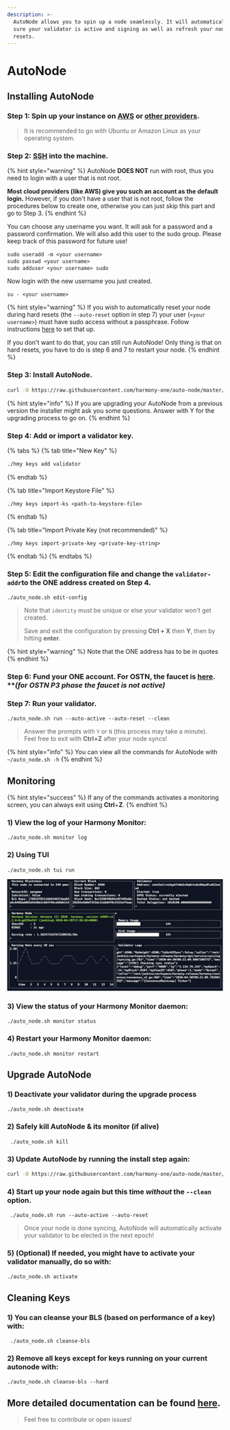 ```yaml
---
description: >-
  AutoNode allows you to spin up a node seamlessly. It will automatically make
  sure your validator is active and signing as well as refresh your node on hard
  resets.
---
```


# AutoNode

## **Installing AutoNode**

### **Step 1:** Spin up your instance on [AWS](cloud-guides/aws.md) or [other providers](https://docs.harmony.one/home/validators/first-time-setup/cloud-guides).

> It is recommended to go with Ubuntu or Amazon Linux as your operating system.

### **Step 2:** [SSH](https://docs.harmony.one/home/validators/first-time-setup/cloud-guides/aws#step-2-connecting-to-your-aws-instance) into the machine.

{% hint style="warning" %}
AutoNode **DOES NOT** run with root, thus you need to login with a user that is not root.

**Most cloud providers \(like AWS\) give you such an account as the default login.** However, if you don't have a user that is not root, follow the procedures below to create one, otherwise you can just skip this part and go to Step 3.
{% endhint %}

You can choose any username you want. It will ask for a password and a password confirmation. We will also add this user to the sudo group. Please keep track of this password for future use!

```text
sudo useradd -m <your username>
sudo passwd <your username>
sudo adduser <your username> sudo
```

Now login with the new username you just created.

```text
su - <your username>
```

{% hint style="warning" %}
If you wish to automatically reset your node during hard resets \(the `--auto-reset` option in step 7\) your user \(`<your username>`\) must have sudo access without a passphrase. Follow instructions [here](https://www.cyberciti.biz/faq/linux-unix-running-sudo-command-without-a-password/) to set that up.

If you don't want to do that, you can still run AutoNode! Only thing is that on hard resets, you have to do is step 6 and 7 to restart your node.
{% endhint %}

### **Step 3:** Install AutoNode.

```bash
curl -O https://raw.githubusercontent.com/harmony-one/auto-node/master/scripts/install.sh && chmod +x ./install.sh && ./install.sh && rm ./install.sh
```

{% hint style="info" %}
If you are upgrading your AutoNode from a previous version the installer might ask you some questions. Answer with Y for the upgrading process to go on.
{% endhint %}

### **Step 4:** Add or import a validator key.

{% tabs %}
{% tab title="New Key" %}
```bash
./hmy keys add validator
```
{% endtab %}

{% tab title="Import Keystore File" %}
```text
./hmy keys import-ks <path-to-keystore-file>
```
{% endtab %}

{% tab title="Import Private Key \(not recommended\)" %}
```text
./hmy keys import-private-key <private-key-string>
```
{% endtab %}
{% endtabs %}

### **Step 5:** Edit the configuration file and change the `validator-addr`to the ONE address created on Step 4.

```text
./auto_node.sh edit-config
```

> Note that `identity` must be unique or else your validator won't get created.
>
> Save and exit the configuration by pressing **Ctrl + X** then **Y**, then by hitting **enter**.

{% hint style="warning" %}
Note that the ONE address has to be in quotes
{% endhint %}

### **Step 6:** Fund your ONE account. For OSTN, the faucet is [here](https://faucet.os.hmny.io/).     \*\*_**\(for OSTN P3 phase the faucet is not active\)**_

### **Step 7:** Run your validator.

```text
./auto_node.sh run --auto-active --auto-reset --clean
```

> Answer the prompts with `Y` or `N` \(this process may take a minute\).  
> Feel free to exit with **Ctrl+Z** after your node syncs!

{% hint style="info" %}
You can view all the commands for AutoNode with `~/auto_node.sh -h`
{% endhint %}

## **Monitoring**

{% hint style="success" %}
If any of the commands activates a monitoring screen, you can always exit using **Ctrl**+**Z**.
{% endhint %}

### **1\) View the log of your Harmony Monitor:**

```text
./auto_node.sh monitor log
```

### 2\) Using TUI

```text
./auto_node.sh tui run
```

![](../.gitbook/assets/image-76.png)

### 3\) View the status of your Harmony Monitor daemon:

```text
./auto_node.sh monitor status
```

### 4\) Restart your Harmony Monitor daemon:

```text
./auto_node.sh monitor restart
```

## Upgrade AutoNode

### 1\) Deactivate your validator during the upgrade process

```text
./auto_node.sh deactivate
```

### 2\) Safely kill AutoNode & its monitor \(if alive\)

```text
 ./auto_node.sh kill
```

### 3\) Update AutoNode by running the install step again:

```bash
curl -O https://raw.githubusercontent.com/harmony-one/auto-node/master/scripts/install.sh && chmod +x ./install.sh && ./install.sh && rm ./install.sh
```

### 4\) Start up your node again but this time _without_ the `--clean` option.

```text
 ./auto_node.sh run --auto-active --auto-reset
```

> Once your node is done syncing, AutoNode will automatically activate your validator to be elected in the next epoch!

### 5\) \(Optional\) If needed, you might have to activate your validator manually, do so with:

```text
./auto_node.sh activate
```

## Cleaning Keys

### 1\) You can cleanse your BLS \(based on performance of a key\) with:

```text
 ./auto_node.sh cleanse-bls
```

### 2\) Remove all keys except for keys running on your current autonode with:

```text
./auto_node.sh cleanse-bls --hard
```

## More detailed documentation can be found [here](https://github.com/harmony-one/auto-node).

> Feel free to contribute or open issues!

